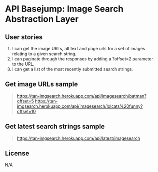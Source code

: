 # API Basejump: Image Search Abstraction Layer

## User stories

1. I can get the image URLs, alt text and page urls for a set of images relating to a given search string.
2. I can paginate through the responses by adding a ?offset=2 parameter to the URL.
3. I can get a list of the most recently submitted search strings.

## Get image URLs sample
> https://tan-imgsearch.herokuapp.com/api/imagesearch/batman?offset=5
> https://tan-imgsearch.herokuapp.com/api/imagesearch/lolcats%20funny?offset=10

## Get latest search strings sample
> https://tan-imgsearch.herokuapp.com/api/latest/imagesearch

## License

N/A
